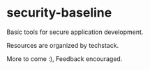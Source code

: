 # security-baseline
Basic tools for secure application development.  

Resources are organized by techstack. 

More to come :), Feedback encouraged.
